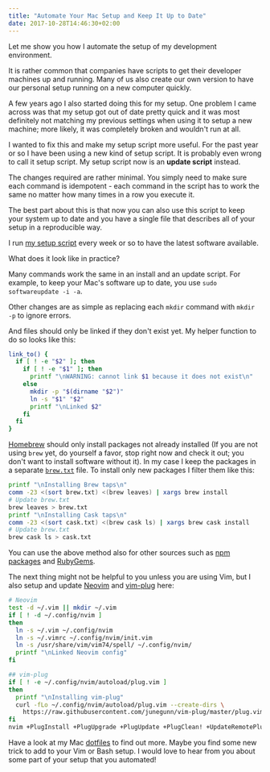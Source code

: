 ```yaml
---
title: "Automate Your Mac Setup and Keep It Up to Date"
date: 2017-10-28T14:46:30+02:00
---
```


Let me show you how I automate the setup of my development environment.<!--more-->

It is rather common that companies have scripts to get their developer machines up and running. Many of us also create our own version to have our personal setup running on a new computer quickly.

A few years ago I also started doing this for my setup. One problem I came across was that my setup got out of date pretty quick and it was most definitely not matching my previous settings when using it to setup a new machine; more likely, it was completely broken and wouldn't run at all.

I wanted to fix this and make my setup script more useful. For the past year or so I have been using a new kind of setup script. It is probably even wrong to call it setup script. My setup script now is an **update script** instead.

The changes required are rather minimal. You simply need to make sure each command is idempotent - each command in the script has to work the same no matter how many times in a row you execute it.

The best part about this is that now you can also use this script to keep your system up to date and you have a single file that describes all of your setup in a reproducible way.

I run [my setup script](https://github.com/jorinvo/dotfiles/blob/mac/setup-mac) every week or so to have the latest software available.

What does it look like in practice?

Many commands work the same in an install and an update script. For example, to keep your Mac's software up to date, you use `sudo softwareupdate -i -a`.

Other changes are as simple as replacing each `mkdir` command with
`mkdir -p` to ignore errors.

And files should only be linked if they don't exist yet. My helper function to do so looks like this:

```sh
link_to() {
  if [ ! -e "$2" ]; then
    if [ ! -e "$1" ]; then
      printf "\nWARNING: cannot link $1 because it does not exist\n"
    else
      mkdir -p "$(dirname "$2")"
      ln -s "$1" "$2"
      printf "\nLinked $2"
    fi
  fi
}
```

[Homebrew](https://brew.sh/) should only install packages not already installed (If you are not using `brew` yet, do yourself a favor, stop right now and check it out; you don't want to install software without it). In my case I keep the packages in a separate [`brew.txt`](https://github.com/jorinvo/dotfiles/blob/mac/brew.txt) file. To install only new packages I filter them like this:

```sh
printf "\nInstalling Brew taps\n"
comm -23 <(sort brew.txt) <(brew leaves) | xargs brew install
# Update brew.txt
brew leaves > brew.txt
printf "\nInstalling Cask taps\n"
comm -23 <(sort cask.txt) <(brew cask ls) | xargs brew cask install
# Update brew.txt
brew cask ls > cask.txt
```

You can use the above method also for other sources such as [npm packages](https://www.npmjs.com/) and [RubyGems](https://rubygems.org/).

The next thing might not be helpful to you unless you are using Vim, but I also setup and update [Neovim](https://neovim.io/) and [vim-plug](https://github.com/junegunn/vim-plug) here:

```sh
# Neovim
test -d ~/.vim || mkdir ~/.vim
if [ ! -d ~/.config/nvim ]
then
  ln -s ~/.vim ~/.config/nvim
  ln -s ~/.vimrc ~/.config/nvim/init.vim
  ln -s /usr/share/vim/vim74/spell/ ~/.config/nvim/
  printf "\nLinked Neovim config"
fi

## vim-plug
if [ ! -e ~/.config/nvim/autoload/plug.vim ]
then
  printf "\nInstalling vim-plug"
  curl -fLo ~/.config/nvim/autoload/plug.vim --create-dirs \
    https://raw.githubusercontent.com/junegunn/vim-plug/master/plug.vim
fi
nvim +PlugInstall +PlugUpgrade +PlugUpdate +PlugClean! +UpdateRemotePlugins +qall
```

Have a look at my Mac [dotfiles](https://github.com/jorinvo/dotfiles/tree/mac) to find out more. Maybe you find some new trick to add to your Vim or Bash setup.
I would love to hear from you about some part of your setup that you automated!
